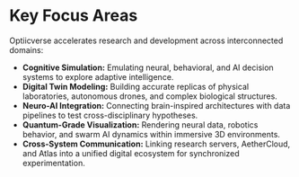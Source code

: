 # Key Focus Areas

Optiicverse accelerates research and development across interconnected domains:

- **Cognitive Simulation:** Emulating neural, behavioral, and AI decision systems to explore adaptive intelligence.
- **Digital Twin Modeling:** Building accurate replicas of physical laboratories, autonomous drones, and complex biological structures.
- **Neuro-AI Integration:** Connecting brain-inspired architectures with data pipelines to test cross-disciplinary hypotheses.
- **Quantum-Grade Visualization:** Rendering neural data, robotics behavior, and swarm AI dynamics within immersive 3D environments.
- **Cross-System Communication:** Linking research servers, AetherCloud, and Atlas into a unified digital ecosystem for synchronized experimentation.
